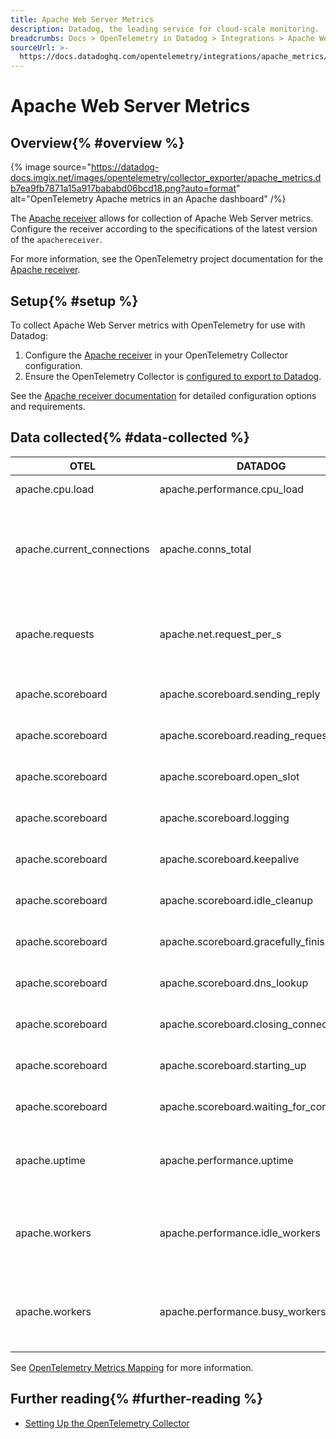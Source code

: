 ```yaml
---
title: Apache Web Server Metrics
description: Datadog, the leading service for cloud-scale monitoring.
breadcrumbs: Docs > OpenTelemetry in Datadog > Integrations > Apache Web Server Metrics
sourceUrl: >-
  https://docs.datadoghq.com/opentelemetry/integrations/apache_metrics/index.html
---
```


# Apache Web Server Metrics

## Overview{% #overview %}

{% image
   source="https://datadog-docs.imgix.net/images/opentelemetry/collector_exporter/apache_metrics.db7ea9fb7871a15a917bababd06bcd18.png?auto=format"
   alt="OpenTelemetry Apache metrics in an Apache dashboard" /%}

The [Apache receiver](https://github.com/open-telemetry/opentelemetry-collector-contrib/tree/main/receiver/apachereceiver) allows for collection of Apache Web Server metrics. Configure the receiver according to the specifications of the latest version of the `apachereceiver`.

For more information, see the OpenTelemetry project documentation for the [Apache receiver](https://github.com/open-telemetry/opentelemetry-collector-contrib/tree/main/receiver/apachereceiver).

## Setup{% #setup %}

To collect Apache Web Server metrics with OpenTelemetry for use with Datadog:

1. Configure the [Apache receiver](https://github.com/open-telemetry/opentelemetry-collector-contrib/tree/main/receiver/apachereceiver) in your OpenTelemetry Collector configuration.
1. Ensure the OpenTelemetry Collector is [configured to export to Datadog](https://docs.datadoghq.com/opentelemetry/setup/collector_exporter/).

See the [Apache receiver documentation](https://github.com/open-telemetry/opentelemetry-collector-contrib/tree/main/receiver/apachereceiver) for detailed configuration options and requirements.

## Data collected{% #data-collected %}

| OTEL                       | DATADOG                                  | DESCRIPTION                                                             | FILTER                  |
| -------------------------- | ---------------------------------------- | ----------------------------------------------------------------------- | ----------------------- |
| apache.cpu.load            | apache.performance.cpu_load              | Current load of the CPU.                                                |
| apache.current_connections | apache.conns_total                       | The number of active connections currently attached to the HTTP server. |
| apache.requests            | apache.net.request_per_s                 | The number of requests serviced by the HTTP server per second.          |
| apache.scoreboard          | apache.scoreboard.sending_reply          | The number of workers in each state.                                    | `state`: `sending`      |
| apache.scoreboard          | apache.scoreboard.reading_request        | The number of workers in each state.                                    | `state`: `reading`      |
| apache.scoreboard          | apache.scoreboard.open_slot              | The number of workers in each state.                                    | `state`: `open`         |
| apache.scoreboard          | apache.scoreboard.logging                | The number of workers in each state.                                    | `state`: `logging`      |
| apache.scoreboard          | apache.scoreboard.keepalive              | The number of workers in each state.                                    | `state`: `keepalive`    |
| apache.scoreboard          | apache.scoreboard.idle_cleanup           | The number of workers in each state.                                    | `state`: `idle_cleanup` |
| apache.scoreboard          | apache.scoreboard.gracefully_finishing   | The number of workers in each state.                                    | `state`: `finishing`    |
| apache.scoreboard          | apache.scoreboard.dns_lookup             | The number of workers in each state.                                    | `state`: `dnslookup`    |
| apache.scoreboard          | apache.scoreboard.closing_connection     | The number of workers in each state.                                    | `state`: `closing`      |
| apache.scoreboard          | apache.scoreboard.starting_up            | The number of workers in each state.                                    | `state`: `starting`     |
| apache.scoreboard          | apache.scoreboard.waiting_for_connection | The number of workers in each state.                                    | `state`: `waiting`      |
| apache.uptime              | apache.performance.uptime                | The amount of time that the server has been running in seconds.         |
| apache.workers             | apache.performance.idle_workers          | The number of workers currently attached to the HTTP server.            | `workers_state`: `idle` |
| apache.workers             | apache.performance.busy_workers          | The number of workers currently attached to the HTTP server.            | `workers_state`: `busy` |

See [OpenTelemetry Metrics Mapping](https://docs.datadoghq.com/opentelemetry/guide/metrics_mapping/) for more information.

## Further reading{% #further-reading %}

- [Setting Up the OpenTelemetry Collector](https://docs.datadoghq.com/opentelemetry/collector_exporter/)

